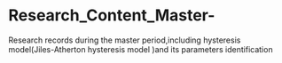 # Research_Content_Master-
Research records during the master period,including hysteresis model(Jiles-Atherton hysteresis model )and its  parameters  identification 
